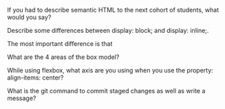 If you had to describe semantic HTML to the next cohort of students, what would you say?

<!-- If I were to describe semantic HTMl to the next cohort I would start off by saying this stuff is introducing the meaning to the main webpage and not just visualy. -->

Describe some differences between display: block; and display: inline;.

<!-- Inline elements can appear within block elements and block elements can have paddings and margins unlike inline elements. -->

The most important difference is that

<!-- Most important difference is the paddings and margin effect and being able to have those paddings and margins. -->

What are the 4 areas of the box model?

<!-- Margin,border,padding, and content. -->

While using flexbox, what axis are you using when you use the property: align-items: center?

<!-- Cross-Axis -->

What is the git command to commit staged changes as well as write a message?

<!-- git add! -->
